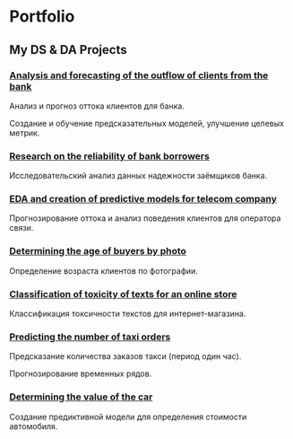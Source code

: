 # Portfolio

## My DS & DA Projects

### [Analysis and forecasting of the outflow of clients from the bank](Analysis_and_forecasting_of_the_outflow_of_clients_from_the_bank)

Анализ и прогноз оттока клиентов для банка.

Создание и обучение предсказательных моделей, улучшение целевых метрик.

### [Research on the reliability of bank borrowers](Research_on_the_reliability_of_bank_borrowers)

Исследовательский анализ данных надежности заёмщиков банка.

### [EDA and creation of predictive models for telecom company](EDA_and_creation_of_predictive_models_for_telecom_company)

Прогнозирование оттока и анализ поведения клиентов для оператора связи.

### [Determining the age of buyers by photo](Determining_the_age_of_buyers_by_photo)

Определение возраста клиентов по фотографии.

### [Classification of toxicity of texts for an online store](Classification_of_toxicity_of_texts_for_an_online_store)

Классификация токсичности текстов для интернет-магазина.

### [Predicting the number of taxi orders](Predicting_the_number_of_taxi_orders)

Предсказание количества заказов такси (период один час).

Прогнозирование временных рядов.

### [Determining the value of the car](Determining_the_value_of_the_car)

Создание предиктивной модели для определения стоимости автомобиля. 
